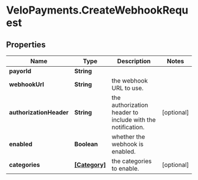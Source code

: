 # VeloPayments.CreateWebhookRequest

## Properties

Name | Type | Description | Notes
------------ | ------------- | ------------- | -------------
**payorId** | **String** |  | 
**webhookUrl** | **String** | the webhook URL to use. | 
**authorizationHeader** | **String** | the authorization header to include with the notification. | [optional] 
**enabled** | **Boolean** | whether the webhook is enabled. | 
**categories** | [**[Category]**](Category.md) | the categories to enable. | [optional] 


